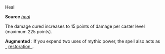Heal

**Source** [_heal_](spells/heal.md#_heal)

The damage cured increases to 15 points of damage per caster level (maximum 225 points).

**Augmented** : If you expend two uses of mythic power, the spell also acts as _ [restoration](spells/restoration.md#_restoration)_.

